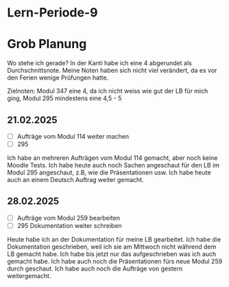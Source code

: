 # Lern-Periode-9

# Grob Planung

Wo stehe ich gerade? In der Kanti habe ich eine 4 abgerundet als Durchschnittsnote. Meine Noten haben sich nicht viel verändert, da es vor den Ferien wenige Prüfungen hatte. 

Zielnoten: Modul 347 eine 4, da ich nicht weiss wie gut der LB für mich ging, Modul 295 mindestens eine 4,5 - 5

## 21.02.2025
- [ ] Aufträge vom Modul 114 weiter machen
- [ ] 295

Ich habe an mehreren Aufträgen vom Modul 114 gemacht, aber noch keine Moodle Tests. Ich habe heute auch noch Sachen angeschaut für den LB im Modul 295 angeschaut, z.B, wie die Präsentationen usw. Ich habe heute auch an einem Deutsch Auftrag weiter gemacht. 


## 28.02.2025
- [ ] Aufträge vom Modul 259 bearbeiten
- [ ] 295 Dokumentation weiter schreiben

Heute habe ich an der Dokumentation für meine LB gearbeitet. Ich habe die Dokumentation geschrieben, weil ich sie am Mittwoch nicht während dem LB gemacht habe. Ich habe bis jetzt nur das aufgeschrieben was ich auch gemacht habe. Ich habe auch noch die Präsentationen fürs neue Modul 259 durch geschaut. Ich habe auch noch die Aufträge von gestern weitergemacht.
